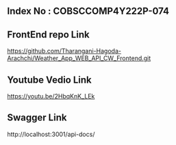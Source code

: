 ## Index No : COBSCCOMP4Y222P-074
## FrontEnd repo Link 
https://github.com/Tharangani-Hagoda-Arachchi/Weather_App_WEB_API_CW_Frontend.git
## Youtube Vedio Link
https://youtu.be/2HbqKnK_LEk
## Swagger Link  
http://localhost:3001/api-docs/
